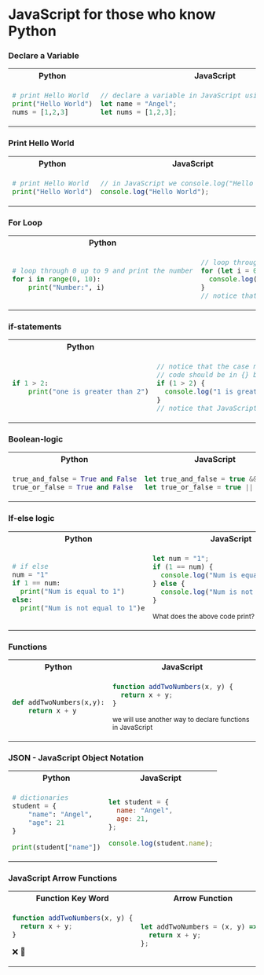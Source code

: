 # JavaScript for those who know Python

### Declare a Variable
<table>
<tr>
<th>Python</th>
<th>JavaScript</th>
</tr>
<tr>
<td>

```python
# print Hello World
print("Hello World")
nums = [1,2,3]
```
</td>
<td>

```JavaScript
// declare a variable in JavaScript using the let keyword
let name = "Angel";
let nums = [1,2,3];
```
</td>
</table>

### Print Hello World
<table>
<tr>
<th>Python</th>
<th>JavaScript</th>
</tr>
<tr>
<td>

```python
# print Hello World
print("Hello World")
```
</td>
<td>

```JavaScript
// in JavaScript we console.log("Hello World")
console.log("Hello World");
```
</td>
</table>

### For Loop
<table>
<tr>
<th>Python</th>
<th>JavaScript</th>
</tr>
<tr>
<td>

```python
# loop through 0 up to 9 and print the number
for i in range(0, 10):
    print("Number:", i)
```
</td>
<td>

```JavaScript
// loop through 0 up to 9 and print the number
for (let i = 0; i < 10; i++) {
  console.log("Number:", i);
}
// notice that JavaScript needs {} to make blocks for scopes
```
</td>
</table>

### if-statements
<table>
<tr>
<th>Python</th>
<th>JavaScript</th>
</tr>
<tr>
<td>

```python
if 1 > 2:
    print("one is greater than 2")
```
</td>
<td>

```JavaScript
// notice that the case needs to be inside () and the following
// code should be in {} block
if (1 > 2) {
  console.log("1 is greater than two");
}
// notice that JavaScript needs {} to make blocks for scopes
```
</td>
</table>

### Boolean-logic
<table>
<tr>
<th>Python</th>
<th>JavaScript</th>
</tr>
<tr>
<td>

```python
true_and_false = True and False
true_or_false = True and False
```
</td>
<td>

```JavaScript
let true_and_false = true && false;
let true_or_false = true || false;
```
</td>
</table>


### If-else logic
<table>
<tr>
<th>Python</th>
<th>JavaScript</th>
</tr>
<tr>
<td>

```python
# if else
num = "1"
if 1 == num:
  print("Num is equal to 1")
else: 
  print("Num is not equal to 1")e
```
</td>
<td>

```JavaScript
let num = "1";
if (1 == num) {
  console.log("Num is equal to 1");
} else {
  console.log("Num is not equal to 1");
}
```
<small> What does the above code print?</small>
</td>
</table>

### Functions
<table>
<tr>
<th>Python</th>
<th>JavaScript</th>
</tr>
<tr>
<td>

```python
def addTwoNumbers(x,y):
    return x + y
```
</td>
<td>

```JavaScript
function addTwoNumbers(x, y) {
  return x + y;
}
```
<small> we will use another way to declare functions in JavaScript</small>
</td>
</table>

### JSON - JavaScript Object Notation
<table>
<tr>
<th>Python</th>
<th>JavaScript</th>
</tr>
<tr>
<td>

```python
# dictionaries
student = {
    "name": "Angel",
    "age": 21
}

print(student["name"])
```
</td>
<td>

```JavaScript
let student = {
  name: "Angel",
  age: 21,
};

console.log(student.name);
```
</td>
</table>


### JavaScript Arrow Functions
<table>
<tr>
<th>Function Key Word</th>
<th>Arrow Function</th>
</tr>
<tr>
<td>

```JavaScript
function addTwoNumbers(x, y) {
  return x + y;
}
```
❌ 🤮
</td>
<td>

```JavaScript
let addTwoNumbers = (x, y) => {
  return x + y;
};
```
